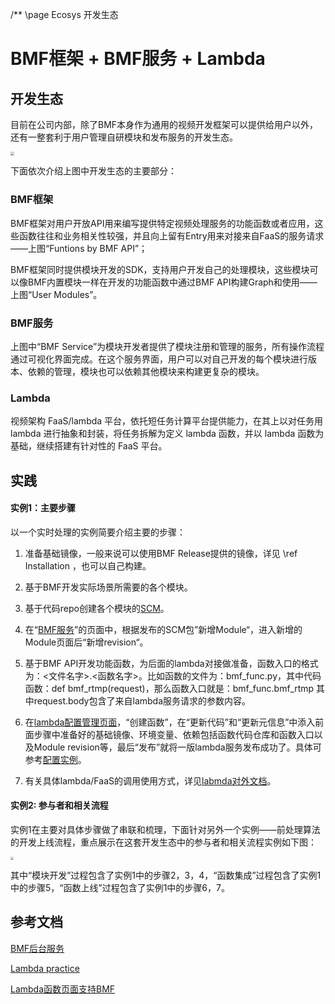/** \page Ecosys 开发生态

# BMF框架 + BMF服务 + Lambda

## 开发生态

目前在公司内部，除了BMF本身作为通用的视频开发框架可以提供给用户以外，还有一整套利于用户管理自研模块和发布服务的开发生态。



<img src="./images/ecosys.png" style="zoom:40%;" />

下面依次介绍上图中开发生态的主要部分：

### BMF框架

BMF框架对用户开放API用来编写提供特定视频处理服务的功能函数或者应用，这些函数往往和业务相关性较强，并且向上留有Entry用来对接来自FaaS的服务请求——上图“Funtions by BMF API”；

BMF框架同时提供模块开发的SDK，支持用户开发自己的处理模块，这些模块可以像BMF内置模块一样在开发的功能函数中通过BMF API构建Graph和使用——上图“User Modules”。

### BMF服务

上图中“BMF Service”为模块开发者提供了模块注册和管理的服务，所有操作流程通过可视化界面完成。在这个服务界面，用户可以对自己开发的每个模块进行版本、依赖的管理，模块也可以依赖其他模块来构建更复杂的模块。

### Lambda

视频架构 FaaS/lambda 平台，依托短任务计算平台提供能力，在其上以对任务用 lambda 进行抽象和封装，将任务拆解为定义 lambda 函数，并以 lambda 函数为基础，继续搭建有针对性的 FaaS 平台。

## 实践

#### 实例1：主要步骤

以一个实时处理的实例简要介绍主要的步骤：

1. 准备基础镜像，一般来说可以使用BMF Release提供的镜像，详见 \ref Installation ，也可以自己构建。
2. 基于BMF开发实际场景所需要的各个模块。
3. 基于代码repo创建各个模块的[SCM](https://)。
4. 在“[BMF服务](https://)”的页面中，根据发布的SCM包”新增Module“，进入新增的Module页面后“新增revision“。
5. 基于BMF API开发功能函数，为后面的lambda对接做准备，函数入口的格式为：<文件名字>.<函数名字>。比如函数的文件为：bmf_func.py，其中代码函数：def bmf_rtmp(request)，那么函数入口就是：bmf_func.bmf_rtmp  其中request.body包含了来自lambda服务请求的参数内容。

6. 在[lambda配置管理页面](https://)，“创建函数”，在“更新代码”和“更新元信息”中添入前面步骤中准备好的基础镜像、环境变量、依赖包括函数代码仓库和函数入口以及Module revision等，最后“发布”就将一版lambda服务发布成功了。具体可参考[配置实例](https://)。
7. 有关具体lambda/FaaS的调用使用方式，详见[labmda对外文档](https://)。

#### 实例2: 参与者和相关流程

实例1在主要对具体步骤做了串联和梳理，下面针对另外一个实例——前处理算法的开发上线流程，重点展示在这套开发生态中的参与者和相关流程实例如下图：

<img src="./images/preprocess_release.png" style="zoom:30%;" />



其中“模块开发”过程包含了实例1中的步骤2，3，4，“函数集成”过程包含了实例1中的步骤5，“函数上线”过程包含了实例1中的步骤6，7。



## 参考文档

[BMF后台服务](https://)

[Lambda practice](https://)

[Lambda函数页面支持BMF](https://)
